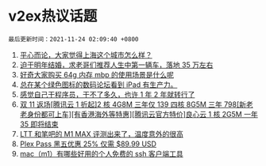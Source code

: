 # v2ex热议话题

`最后更新时间：2021-11-24 02:09:40 +0800`

1. [平心而论，大家觉得上海这个城市怎么样？](https://www.v2ex.com/t/817343)
1. [迫于明年结婚，求老哥们推荐人生中第一辆车，落地 35 万左右](https://www.v2ex.com/t/817417)
1. [好奇大家购买 64g 内存 mbp 的使用场景是什么呢](https://www.v2ex.com/t/817293)
1. [总在某个绿色图标的数码论坛看到 iPad 有生产力。](https://www.v2ex.com/t/817358)
1. [感觉自己干程序员，干不了多久，也许 1 年 2 年就转行了](https://www.v2ex.com/t/817285)
1. [双 11 返场[腾讯云 1 折起]2 核 4G8M 三年仅 139 四核 8G5M 三年 798[新老老身份都可上车][有香港海外等特惠][腾讯云官方特价]良心云 1 核 2G5M 一年 35 即将结束](https://www.v2ex.com/t/817288)
1. [LTT 和笔吧的 M1 MAX 评测出来了，温度意外的很高](https://www.v2ex.com/t/817295)
1. [Plex Pass 黑五优惠 25% 仅需 $89.99 USD](https://www.v2ex.com/t/817282)
1. [mac（m1）有哪些好用的个人免费的 ssh 客户端工具](https://www.v2ex.com/t/817348)

